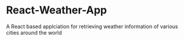 # React-Weather-App
A React based applciation for retrieving weather information of various cities around the world
